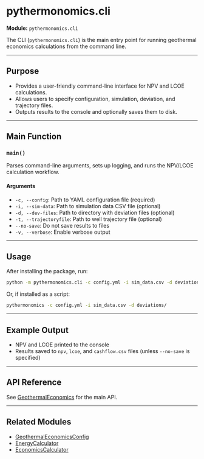 # pythermonomics.cli

**Module:** `pythermonomics.cli`

The CLI (`pythermonomics.cli`) is the main entry point for running geothermal economics calculations from the command line.

---

## Purpose

- Provides a user-friendly command-line interface for NPV and LCOE calculations.
- Allows users to specify configuration, simulation, deviation, and trajectory files.
- Outputs results to the console and optionally saves them to disk.

---

## Main Function

### `main()`

Parses command-line arguments, sets up logging, and runs the NPV/LCOE calculation workflow.

#### Arguments

- `-c, --config`: Path to YAML configuration file (required)
- `-i, --sim-data`: Path to simulation data CSV file (optional)
- `-d, --dev-files`: Path to directory with deviation files (optional)
- `-t, --trajectoryfile`: Path to well trajectory file (optional)
- `--no-save`: Do not save results to files
- `-v, --verbose`: Enable verbose output

---

## Usage

After installing the package, run:

```sh
python -m pythermonomics.cli -c config.yml -i sim_data.csv -d deviations/
```

Or, if installed as a script:

```sh
pythermonomics -c config.yml -i sim_data.csv -d deviations/
```

---

## Example Output

- NPV and LCOE printed to the console
- Results saved to `npv`, `lcoe`, and `cashflow.csv` files (unless `--no-save` is specified)

---

## API Reference

See [GeothermalEconomics](geothermal_economics.md) for the main API.

---

## Related Modules

- [GeothermalEconomicsConfig](config/GeothermalEconomicsConfig.md)
- [EnergyCalculator](energy_model/EnergyCalculator.md)
- [EconomicsCalculator](npv_model/EconomicsCalculator.md)